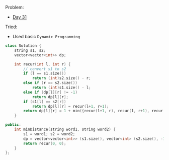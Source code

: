 Problem: 
   - [Day 31](https://leetcode.com/explore/challenge/card/may-leetcoding-challenge/538/week-5-may-29th-may-31st/3346/)

Tried: 
   - Used basic `Dynamic Programming`

```c++
class Solution {
    string s1, s2;
    vector<vector<int>> dp;

    int recur(int l, int r) {
        // convert s1 to s2
        if (l == s1.size()) 
            return (int)s2.size() - r;
        else if (r == s2.size())
            return (int)s1.size() - l;
        else if (dp[l][r] != -1)
            return dp[l][r];
        if (s1[l] == s2[r])
            return dp[l][r] = recur(l+1, r+1);
        return dp[l][r] = 1 + min({recur(l+1, r), recur(l, r+1), recur(l+1, r+1)});
    }

public:
    int minDistance(string word1, string word2) {
        s1 = word1; s2 = word2;
        dp = vector<vector<int>> (s1.size(), vector<int> (s2.size(), -1));
        return recur(0, 0);
    }
};
```